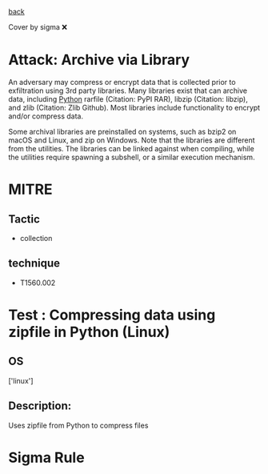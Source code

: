 [back](../index.md)

Cover by sigma :x: 

# Attack: Archive via Library

 An adversary may compress or encrypt data that is collected prior to exfiltration using 3rd party libraries. Many libraries exist that can archive data, including [Python](https://attack.mitre.org/techniques/T1059/006) rarfile (Citation: PyPI RAR), libzip (Citation: libzip), and zlib (Citation: Zlib Github). Most libraries include functionality to encrypt and/or compress data.

Some archival libraries are preinstalled on systems, such as bzip2 on macOS and Linux, and zip on Windows. Note that the libraries are different from the utilities. The libraries can be linked against when compiling, while the utilities require spawning a subshell, or a similar execution mechanism.

# MITRE
## Tactic
  - collection

## technique
  - T1560.002

# Test : Compressing data using zipfile in Python (Linux)

## OS

 ['linux']

## Description:

 Uses zipfile from Python to compress files


# Sigma Rule
